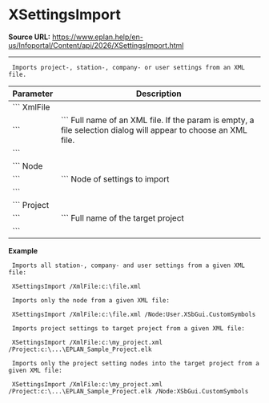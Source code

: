 # XSettingsImport

**Source URL:** https://www.eplan.help/en-us/Infoportal/Content/api/2026/XSettingsImport.html

---

```
 Imports project-, station-, company- or user settings from an XML file.

```

| Parameter | Description |
| --- | --- |
| ``` XmlFile
 ``` | ```  Full name of an XML file. If the param is empty, a file selection dialog will appear to choose an XML file.
 ``` |
| ``` Node
 ``` | ```  Node of settings to import
 ``` |
| ``` Project
 ``` | ```  Full name of the target project
 ``` |

**Example**

```
 Imports all station-, company- and user settings from a given XML file:

 XSettingsImport /XmlFile:c:\file.xml

 Imports only the node from a given XML file:

 XSettingsImport /XmlFile:c:\file.xml /Node:User.XSbGui.CustomSymbols

 Imports project settings to target project from a given XML file:

 XSettingsImport /XmlFile:c:\my_project.xml /Project:c:\...\EPLAN_Sample_Project.elk

 Imports only the project setting nodes into the target project from a given XML file:

 XSettingsImport /XmlFile:c:\my_project.xml /Project:c:\...\EPLAN_Sample_Project.elk /Node:XSbGui.CustomSymbols

```